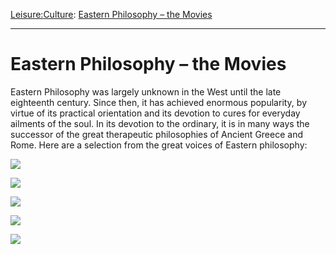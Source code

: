[Leisure:](https://www.theschooloflife.com/thebookoflife/category/leisure/)[Culture](https://www.theschooloflife.com/thebookoflife/category/leisure/culture/): [Eastern Philosophy – the Movies](https://www.theschooloflife.com/thebookoflife/eastern-philosophy-the-movies/)

* * *

# Eastern Philosophy – the Movies

Eastern Philosophy was largely unknown in the West until the late eighteenth century. Since then, it has achieved enormous popularity, by virtue of its practical orientation and its devotion to cures for everyday ailments of the soul. In its devotion to the ordinary, it is in many ways the successor of the great therapeutic philosophies of Ancient Greece and Rome. Here are a selection from the great voices of Eastern philosophy:

[![](https://img.youtube.com/vi/tilBs32zN7I/0.jpg)](https://www.youtube.com/embed/tilBs32zN7I '')

[![](https://img.youtube.com/vi/dFb7Hxva5rg/0.jpg)](https://www.youtube.com/embed/dFb7Hxva5rg '')

[![](https://img.youtube.com/vi/tUhGRh4vdb8/0.jpg)](https://www.youtube.com/embed/tUhGRh4vdb8 '')

[![](https://img.youtube.com/vi/ZpE-XL0u5yI/0.jpg)](https://www.youtube.com/embed/ZpE-XL0u5yI '')

[![](https://img.youtube.com/vi/90-2Dg2CJdw/0.jpg)](https://www.youtube.com/embed/90-2Dg2CJdw '')
